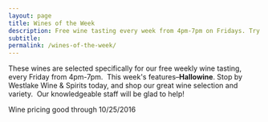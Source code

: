 ```yaml
---
layout: page
title: Wines of the Week
description: Free wine tasting every week from 4pm-7pm on Fridays. Try four different wines every week and find your next favorite bottle.
subtitle:
permalink: /wines-of-the-week/
---
```



These wines are selected specifically for our free weekly wine tasting, every Friday from 4pm-7pm. &nbsp;This week's features–**Hallowine**. Stop by Westlake Wine & Spirits today, and shop our great wine selection and variety. &nbsp;Our knowledgeable staff will be glad to help!

Wine pricing good through 10/25/2016